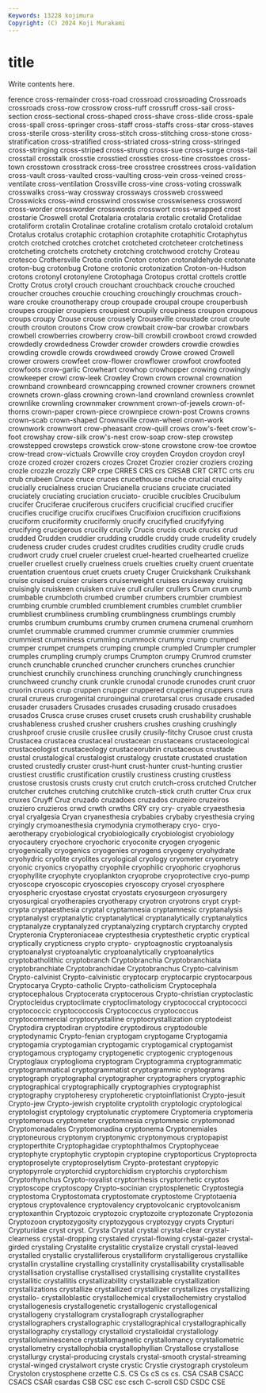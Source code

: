 ```yaml
---
Keywords: 13228 kojimura
Copyright: (C) 2024 Koji Murakami
---
```


# title

Write contents here.



ference cross-remainder cross-road crossroad crossroading Crossroads crossroads cross-row
crossrow cross-ruff crossruff cross-sail cross-section cross-sectional cross-shaped cross-shave cross-slide cross-spale
cross-spall cross-springer cross-staff cross-staffs cross-star cross-staves cross-sterile cross-sterility cross-stitch cross-stitching
cross-stone cross-stratification cross-stratified cross-striated cross-string cross-stringed cross-stringing cross-striped cross-strung cross-sue
cross-surge cross-tail crosstail crosstalk crosstie crosstied crossties cross-tine crosstoes cross-town
crosstown crosstrack cross-tree crosstree crosstrees cross-validation cross-vault cross-vaulted cross-vaulting cross-vein
cross-veined cross-ventilate cross-ventilation Crossville cross-vine cross-voting crosswalk crosswalks cross-way crossway
crossways crossweb crossweed Crosswicks cross-wind crosswind crosswise crosswiseness crossword cross-worder
crossworder crosswords crosswort cross-wrapped crost crostarie Croswell crotal Crotalaria crotalaria
crotalic crotalid Crotalidae crotaliform crotalin Crotalinae crotaline crotalism crotalo crotaloid
crotalum Crotalus crotalus crotaphic crotaphion crotaphite crotaphitic Crotaphytus crotch crotched
crotches crotchet crotcheted crotcheteer crotchetiness crotcheting crotchets crotchety crotching crotchwood
crotchy Croteau crotesco Crothersville Crotia crotin Croton croton crotonaldehyde crotonate
croton-bug crotonbug Crotone crotonic crotonization Croton-on-Hudson crotons crotonyl crotonylene Crotophaga
Crotopus crottal crottels crottle Crotty Crotus crotyl crouch crouchant crouchback
crouche crouched croucher crouches crouchie crouching crouchingly crouchmas crouch-ware crouke
crounotherapy croup croupade croupal croupe crouperbush croupes croupier croupiers croupiest
croupily croupiness croupon croupous croups croupy Crouse crouse crousely Crouseville
croustade crout croute crouth crouton croutons Crow crow crowbait crow-bar
crowbar crowbars crowbell crowberries crowberry crow-bill crowbill crowboot crowd crowded
crowdedly crowdedness Crowder crowder crowders crowdie crowdies crowding crowdle crowds
crowdweed crowdy Crowe crowed Crowell crower crowers crowfeet crow-flower crowflower
crowfoot crowfooted crowfoots crow-garlic Crowheart crowhop crowhopper crowing crowingly crowkeeper
crowl crow-leek Crowley Crown crown crownal crownation crownband crownbeard crowncapping
crowned crowner crowners crownet crownets crown-glass crowning crown-land crownland crownless
crownlet crownlike crownling crownmaker crownment crown-of-jewels crown-of-thorns crown-paper crown-piece crownpiece
crown-post Crowns crowns crown-scab crown-shaped Crownsville crown-wheel crown-work crownwork crownwort
crow-pheasant crow-quill crows crow's-feet crow's-foot crowshay crow-silk crow's-nest crow-soap crow-step
crowstep crowstepped crowsteps crowstick crow-stone crowstone crow-toe crowtoe crow-tread crow-victuals
Crowville croy croyden Croydon croydon croyl croze crozed crozer crozers
crozes Crozet Crozier crozier croziers crozing crozle crozzle crozzly CRP
crpe CRRES CRS crs CRSAB CRT CRTC crts cru crub
crubeen Cruce cruce cruces crucethouse cruche crucial cruciality crucially crucialness
crucian Crucianella crucians cruciate cruciated cruciately cruciating cruciation cruciato- crucible
crucibles Crucibulum crucifer Cruciferae cruciferous crucifers crucificial crucified crucifier crucifies
crucifige crucifix crucifixes Crucifixion crucifixion crucifixions cruciform cruciformity cruciformly crucify
crucifyfied crucifyfying crucifying crucigerous crucilly crucily Crucis crucis cruck crucks
crud crudded Crudden cruddier crudding cruddle cruddy crude crudelity crudely
crudeness cruder crudes crudest crudites crudities crudity crudle cruds crudwort
crudy cruel crueler cruelest cruel-hearted cruelhearted cruelize crueller cruellest cruelly
cruelness cruels cruelties cruelty cruent cruentate cruentation cruentous cruet cruets
cruety Cruger Cruickshank Cruikshank cruise cruised cruiser cruisers cruiserweight cruises
cruiseway cruising cruisingly cruiskeen cruisken cruive crull cruller crullers Crum
crum crumb crumbable crumbcloth crumbed crumber crumbers crumbier crumbiest crumbing
crumble crumbled crumblement crumbles crumblet crumblier crumbliest crumbliness crumbling crumblingness
crumblings crumbly crumbs crumbum crumbums crumby crumen crumena crumenal crumhorn
crumlet crummable crummed crummer crummie crummier crummies crummiest crumminess crumming
crummock crummy crump crumped crumper crumpet crumpets crumping crumple crumpled
Crumpler crumpler crumples crumpling crumply crumps Crumpton crumpy Crumrod crumster
crunch crunchable crunched cruncher crunchers crunches crunchier crunchiest crunchily crunchiness
crunching crunchingly crunchingness crunchweed crunchy crunk crunkle crunodal crunode crunodes
crunt cruor cruorin cruors crup cruppen crupper cruppered cruppering cruppers
crura crural crureus crurogenital cruroinguinal crurotarsal crus crusade crusaded crusader
crusaders Crusades crusades crusading crusado crusadoes crusados Crusca cruse cruses
cruset crusets crush crushability crushable crushableness crushed crusher crushers crushes
crushing crushingly crushproof crusie crusile crusilee crusily crusily-fitchy Crusoe crust
crusta Crustacea crustacea crustaceal crustacean crustaceans crustaceological crustaceologist crustaceology crustaceorubrin
crustaceous crustade crustal crustalogical crustalogist crustalogy crustate crustated crustation crusted
crustedly cruster crust-hunt crust-hunter crust-hunting crustier crustiest crustific crustification crustily
crustiness crusting crustless crustose crustosis crusts crusty crut crutch crutch-cross
crutched Crutcher crutcher crutches crutching crutchlike crutch-stick cruth crutter Crux
crux cruxes Cruyff Cruz cruzado cruzadoes cruzados cruzeiro cruzeiros cruziero
cruzieros crwd crwth crwths CRY cry cry- cryable cryaesthesia cryal
cryalgesia Cryan cryanesthesia crybabies crybaby cryesthesia crying cryingly crymoanesthesia crymodynia
crymotherapy cryo- cryo-aerotherapy cryobiological cryobiologically cryobiologist cryobiology cryocautery cryochore cryochoric
cryoconite cryogen cryogenic cryogenically cryogenics cryogenies cryogens cryogeny cryohydrate cryohydric
cryolite cryolites cryological cryology cryometer cryometry cryonic cryonics cryopathy cryophile
cryophilic cryophoric cryophorus cryophyllite cryophyte cryoplankton cryoprobe cryoprotective cryo-pump cryoscope
cryoscopic cryoscopies cryoscopy cryosel cryosphere cryospheric cryostase cryostat cryostats cryosurgeon
cryosurgery cryosurgical cryotherapies cryotherapy cryotron cryotrons crypt crypt- crypta cryptaesthesia
cryptal cryptamnesia cryptamnesic cryptanalysis cryptanalyst cryptanalytic cryptanalytical cryptanalytically cryptanalytics cryptanalyze
cryptanalyzed cryptanalyzing cryptarch cryptarchy crypted Crypteronia Crypteroniaceae cryptesthesia cryptesthetic cryptic
cryptical cryptically crypticness crypto crypto- cryptoagnostic cryptoanalysis cryptoanalyst cryptoanalytic cryptoanalytically
cryptoanalytics cryptobatholithic cryptobranch Cryptobranchia Cryptobranchiata cryptobranchiate Cryptobranchidae Cryptobranchus Crypto-calvinism Crypto-calvinist
Crypto-calvinistic cryptocarp cryptocarpic cryptocarpous Cryptocarya Crypto-catholic Crypto-catholicism Cryptocephala cryptocephalous Cryptocerata
cryptocerous Crypto-christian cryptoclastic Cryptocleidus cryptoclimate cryptoclimatology cryptococcal cryptococci cryptococcic cryptococcosis
Cryptococcus cryptococcus cryptocommercial cryptocrystalline cryptocrystallization cryptodeist Cryptodira cryptodiran cryptodire cryptodirous
cryptodouble cryptodynamic Crypto-fenian cryptogam cryptogame Cryptogamia cryptogamia cryptogamian cryptogamic cryptogamical
cryptogamist cryptogamous cryptogamy cryptogenetic cryptogenic cryptogenous Cryptoglaux cryptoglioma cryptogram Cryptogramma
cryptogrammatic cryptogrammatical cryptogrammatist cryptogrammic cryptograms cryptograph cryptographal cryptographer cryptographers cryptographic
cryptographical cryptographically cryptographies cryptographist cryptography cryptoheresy cryptoheretic cryptoinflationist Crypto-jesuit Crypto-jew
Crypto-jewish cryptolite cryptolith cryptologic cryptological cryptologist cryptology cryptolunatic cryptomere Cryptomeria
cryptomeria cryptomerous cryptometer cryptomnesia cryptomnesic cryptomonad Cryptomonadales Cryptomonadina cryptonema Cryptonemiales
cryptoneurous cryptonym cryptonymic cryptonymous cryptopapist cryptoperthite Cryptophagidae cryptophthalmos Cryptophyceae cryptophyte
cryptophytic cryptopin cryptopine cryptoporticus Cryptoprocta cryptoproselyte cryptoproselytism Crypto-protestant cryptopyic cryptopyrrole
cryptorchid cryptorchidism cryptorchis cryptorchism Cryptorhynchus Crypto-royalist cryptorrhesis cryptorrhetic cryptos cryptoscope
cryptoscopy Crypto-socinian cryptosplenetic Cryptostegia cryptostoma Cryptostomata cryptostomate cryptostome Cryptotaenia cryptous
cryptovalence cryptovalency cryptovolcanic cryptovolcanism cryptoxanthin Cryptozoic cryptozoic cryptozoite cryptozonate Cryptozonia
Cryptozoon cryptozygosity cryptozygous cryptozygy crypts Crypturi Crypturidae cryst cryst. Crysta
Crystal crystal crystal-clear crystal-clearness crystal-dropping crystaled crystal-flowing crystal-gazer crystal-girded crystaling
Crystalite crystalitic crystalize crystall crystal-leaved crystalled crystallic crystalliferous crystalliform crystalligerous
crystallike crystallin crystalline crystalling crystallinity crystallisability crystallisable crystallisation crystallise crystallised
crystallising crystallite crystallites crystallitic crystallitis crystallizability crystallizable crystallization crystallizations crystallize
crystallized crystallizer crystallizes crystallizing crystallo- crystalloblastic crystallochemical crystallochemistry crystallod crystallogenesis
crystallogenetic crystallogenic crystallogenical crystallogeny crystallogram crystallograph crystallographer crystallographers crystallographic crystallographical
crystallographically crystallography crystallogy crystalloid crystalloidal crystallology crystalloluminescence crystallomagnetic crystallomancy crystallometric
crystallometry crystallophobia crystallophyllian Crystallose crystallose crystallurgy crystal-producing crystals crystal-smooth crystal-streaming
crystal-winged crystalwort cryste crystic Crystie crystograph crystoleum Crystolon crystosphene crzette
C.S. CS Cs cS cs cs. CSA CSAB CSACC CSACS
CSAR csardas CSB CSC csc csch C-scroll CSD CSDC CSE

